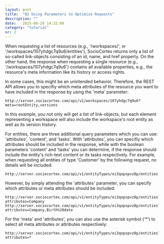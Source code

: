 ```yaml
---
layout: post
title:  "02 Using Parameters to Optimize Requests"
description: ""
date:   2015-08-28 14:32:09
category: "tutorial"
nr: 2
---
```


When requesting a list of resources (e.g., '/workspaces/', or '/workspaces/107yhdgc7q9u6/entities'), SocioCortex returns only a list of so-called link-objects consisting of an id, name, and href property. On the other hand, the response when requesting a single resource (e.g., '/workspaces/107yhdgc7q9u6') contains all available properties, e.g., the resource's meta information like its history or access rights.

In some cases, this might be an unintended behavior. Therefore, the REST API allows you to specifiy which meta attributes of the resource you want to have included in the response by using the 'meta' parameter:

	http://server.sociocortex.com/api/v1/workspaces/107yhdgc7q9u6?meta=rootEntity,versions

In this example, you not only will get a list of link-objects, but each element representing a workspace will also include the workspace's root entity as well as its version history.

For entities, there are three additional query parameters which you can use: 'attributes', 'content', and 'tasks'. With 'attributes', you can specifiy which attributes should be included in the response, while with the boolean parameters 'content' and 'tasks' you can determine, if the response should include the entity's rich-text content or its tasks respectively. For example, when requesting all entities of type 'Customer' by the following request, no details will be included:

	http://server.sociocortex.com/api/v1/entityTypes/ei3qopxpvz8p/entities

However, by simply attending the 'attributes' parameter, you can specify which attributes or meta attributes should be included:

	http://server.sociocortex.com/api/v1/entityTypes/ei3qopxpvz8p/entities?attributes=Company
	http://server.sociocortex.com/api/v1/entityTypes/ei3qopxpvz8p/entities?attributes=Company,Birth%20date
	
For the 'meta' and 'attributes', you can also use the asterisk symbol ('*') to select all meta attributes or attributes respectively:
	
	http://server.sociocortex.com/api/v1/entityTypes/ei3qopxpvz8p/entities?attributes=*